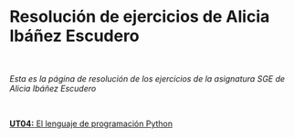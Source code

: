 # Resolución de ejercicios de Alicia Ibáñez Escudero
<br>

*Esta es la página de resolución de los ejercicios de la asignatura *SGE* de Alicia Ibáñez Escudero*

<br>

[**UT04:** El lenguaje de programación Python ](./ut04/index.md)
